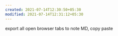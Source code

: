 ```yaml
---
created: 2021-07-14T12:30:50+05:30
modified: 2021-07-14T12:31:12+05:30
---
```


export all open browser tabs to note MD, copy paste
